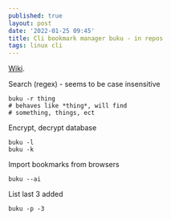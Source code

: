 ```yaml
---
published: true
layout: post
date: '2022-01-25 09:45'
title: Cli bookmark manager buku - in repos
tags: linux cli
---
```

[Wiki](https://github.com/jarun/buku/wiki/System-integration).

Search (regex) - seems to be case insensitive

    buku -r thing
    # behaves like *thing*, will find
    # something, things, ect
    
Encrypt, decrypt database

    buku -l
    buku -k
    
Import bookmarks from browsers

    buku --ai
    
List last 3 added

    buku -p -3
